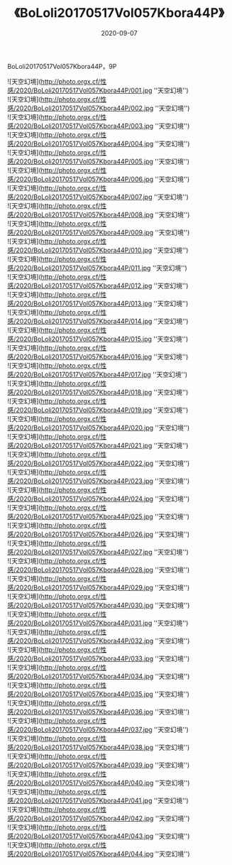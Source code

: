 ﻿---
layout: post
title:  《BoLoli20170517Vol057Kbora44P》
date:   2020-09-07
image: http://photo.orgx.cf/性感/2020/BoLoli20170517Vol057Kbora44P/000.jpg
categories: [美女, 性感, 泳衣]
---

BoLoli20170517Vol057Kbora44P，9P



![天空幻境](http://photo.orgx.cf/性感/2020/BoLoli20170517Vol057Kbora44P/001.jpg ''天空幻境'') <br>
![天空幻境](http://photo.orgx.cf/性感/2020/BoLoli20170517Vol057Kbora44P/002.jpg ''天空幻境'') <br>
![天空幻境](http://photo.orgx.cf/性感/2020/BoLoli20170517Vol057Kbora44P/003.jpg ''天空幻境'') <br>
![天空幻境](http://photo.orgx.cf/性感/2020/BoLoli20170517Vol057Kbora44P/004.jpg ''天空幻境'') <br>
![天空幻境](http://photo.orgx.cf/性感/2020/BoLoli20170517Vol057Kbora44P/005.jpg ''天空幻境'') <br>
![天空幻境](http://photo.orgx.cf/性感/2020/BoLoli20170517Vol057Kbora44P/006.jpg ''天空幻境'') <br>
![天空幻境](http://photo.orgx.cf/性感/2020/BoLoli20170517Vol057Kbora44P/007.jpg ''天空幻境'') <br>
![天空幻境](http://photo.orgx.cf/性感/2020/BoLoli20170517Vol057Kbora44P/008.jpg ''天空幻境'') <br>
![天空幻境](http://photo.orgx.cf/性感/2020/BoLoli20170517Vol057Kbora44P/009.jpg ''天空幻境'') <br>
![天空幻境](http://photo.orgx.cf/性感/2020/BoLoli20170517Vol057Kbora44P/010.jpg ''天空幻境'') <br>
![天空幻境](http://photo.orgx.cf/性感/2020/BoLoli20170517Vol057Kbora44P/011.jpg ''天空幻境'') <br>
![天空幻境](http://photo.orgx.cf/性感/2020/BoLoli20170517Vol057Kbora44P/012.jpg ''天空幻境'') <br>
![天空幻境](http://photo.orgx.cf/性感/2020/BoLoli20170517Vol057Kbora44P/013.jpg ''天空幻境'') <br>
![天空幻境](http://photo.orgx.cf/性感/2020/BoLoli20170517Vol057Kbora44P/014.jpg ''天空幻境'') <br>
![天空幻境](http://photo.orgx.cf/性感/2020/BoLoli20170517Vol057Kbora44P/015.jpg ''天空幻境'') <br>
![天空幻境](http://photo.orgx.cf/性感/2020/BoLoli20170517Vol057Kbora44P/016.jpg ''天空幻境'') <br>
![天空幻境](http://photo.orgx.cf/性感/2020/BoLoli20170517Vol057Kbora44P/017.jpg ''天空幻境'') <br>
![天空幻境](http://photo.orgx.cf/性感/2020/BoLoli20170517Vol057Kbora44P/018.jpg ''天空幻境'') <br>
![天空幻境](http://photo.orgx.cf/性感/2020/BoLoli20170517Vol057Kbora44P/019.jpg ''天空幻境'') <br>
![天空幻境](http://photo.orgx.cf/性感/2020/BoLoli20170517Vol057Kbora44P/020.jpg ''天空幻境'') <br>
![天空幻境](http://photo.orgx.cf/性感/2020/BoLoli20170517Vol057Kbora44P/021.jpg ''天空幻境'') <br>
![天空幻境](http://photo.orgx.cf/性感/2020/BoLoli20170517Vol057Kbora44P/022.jpg ''天空幻境'') <br>
![天空幻境](http://photo.orgx.cf/性感/2020/BoLoli20170517Vol057Kbora44P/023.jpg ''天空幻境'') <br>
![天空幻境](http://photo.orgx.cf/性感/2020/BoLoli20170517Vol057Kbora44P/024.jpg ''天空幻境'') <br>
![天空幻境](http://photo.orgx.cf/性感/2020/BoLoli20170517Vol057Kbora44P/025.jpg ''天空幻境'') <br>
![天空幻境](http://photo.orgx.cf/性感/2020/BoLoli20170517Vol057Kbora44P/026.jpg ''天空幻境'') <br>
![天空幻境](http://photo.orgx.cf/性感/2020/BoLoli20170517Vol057Kbora44P/027.jpg ''天空幻境'') <br>
![天空幻境](http://photo.orgx.cf/性感/2020/BoLoli20170517Vol057Kbora44P/028.jpg ''天空幻境'') <br>
![天空幻境](http://photo.orgx.cf/性感/2020/BoLoli20170517Vol057Kbora44P/029.jpg ''天空幻境'') <br>
![天空幻境](http://photo.orgx.cf/性感/2020/BoLoli20170517Vol057Kbora44P/030.jpg ''天空幻境'') <br>
![天空幻境](http://photo.orgx.cf/性感/2020/BoLoli20170517Vol057Kbora44P/031.jpg ''天空幻境'') <br>
![天空幻境](http://photo.orgx.cf/性感/2020/BoLoli20170517Vol057Kbora44P/032.jpg ''天空幻境'') <br>
![天空幻境](http://photo.orgx.cf/性感/2020/BoLoli20170517Vol057Kbora44P/033.jpg ''天空幻境'') <br>
![天空幻境](http://photo.orgx.cf/性感/2020/BoLoli20170517Vol057Kbora44P/034.jpg ''天空幻境'') <br>
![天空幻境](http://photo.orgx.cf/性感/2020/BoLoli20170517Vol057Kbora44P/035.jpg ''天空幻境'') <br>
![天空幻境](http://photo.orgx.cf/性感/2020/BoLoli20170517Vol057Kbora44P/036.jpg ''天空幻境'') <br>
![天空幻境](http://photo.orgx.cf/性感/2020/BoLoli20170517Vol057Kbora44P/037.jpg ''天空幻境'') <br>
![天空幻境](http://photo.orgx.cf/性感/2020/BoLoli20170517Vol057Kbora44P/038.jpg ''天空幻境'') <br>
![天空幻境](http://photo.orgx.cf/性感/2020/BoLoli20170517Vol057Kbora44P/039.jpg ''天空幻境'') <br>
![天空幻境](http://photo.orgx.cf/性感/2020/BoLoli20170517Vol057Kbora44P/040.jpg ''天空幻境'') <br>
![天空幻境](http://photo.orgx.cf/性感/2020/BoLoli20170517Vol057Kbora44P/041.jpg ''天空幻境'') <br>
![天空幻境](http://photo.orgx.cf/性感/2020/BoLoli20170517Vol057Kbora44P/042.jpg ''天空幻境'') <br>
![天空幻境](http://photo.orgx.cf/性感/2020/BoLoli20170517Vol057Kbora44P/043.jpg ''天空幻境'') <br>
![天空幻境](http://photo.orgx.cf/性感/2020/BoLoli20170517Vol057Kbora44P/044.jpg ''天空幻境'') <br>